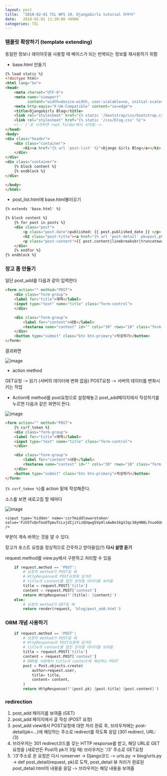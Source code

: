 ```yaml
---
layout: post
title:  "2018-02-01 TIL WPS 19. DjangoGirls tutorial 마무리"
date:   2018-02-01 11:30:00 +0900
categories: TIL
---
```


### 템플릿 확장하기 (template extending)

동일한 정보나 레이아웃을 사용할 때 베이스가 되는 반복되는 정보를 재사용하기 위함

- base.html 만들기

```html
{% load static %}
<!doctype html>
<html lang="ko">
<head>
    <meta charset="UTF-8">
    <meta name="viewport"
          content="width=device-width, user-scalable=no, initial-scale=1.0, maximum-scale=1.0, minimum-scale=1.0">
    <meta http-equiv="X-UA-Compatible" content="ie=edge">
    <title>DjangoGirls Blog</title>
    <link rel="stylesheet" href="{% static '/bootstrap/css/bootstrap.css' %}">
    <link rel="stylesheet" href="{% static '/css/blog.css' %}">
    <!--'/'로 시작하면 root folder에서 시작함-->
</head>
<body>
<div class="header">
    <div class="container">
        <h1><a href="{% url 'post-list' %}">Django Girls Blog</a></h1>
    </div>
</div>
<div class="container">
    {% block content %}
    {% endblock %}
</div>

</body>
</html>
```

- post_list.html에 base.html불러오기

```html
{% extends 'base.html' %}

{% block content %}
    {% for post in posts %}
    <div class="post">
        <p class="post-date">published: {{ post.published_date }} </p>
        <h2 class="post-title"><a href="{% url 'post-detail' pk=post.pk %}">{{ post.title }}</a></h2>
        <p class="post-content">{{ post.content|linebreaksbr|truncatewords:30 }}</p>
    </div>
    {% endfor %}
{% endblock %}
```

### 장고 폼 만들기

일단 post_add를 다음과 같이 입력한다

```html
<form action="" method="POST">
    <div class="form-group">
    <label for="title">제목</label>
    <input type="text" name="title" class="form-control">
    </div>

    <div class="form-group">
        <label for="content">내용</label>
        <textarea name="context" id="" cols="30" rows="10" class="form-control"></textarea>
    </div>
    <button type="submit" class="btn btn-primary">작성하기</button>
</form>
```
결과화면

![image](https://user-images.githubusercontent.com/33015649/35658542-42fcf382-0745-11e8-9848-6e3ce0f63529.png)

- action method 

GET요청 -> 읽기 (서버의 데이터에 변화 없음)
POST요청 -> 서버의 데이터를 변화시키는 작업

- Action에 method를 post요청으로 설정해놓고 post_add페이지에서 작성하기를 누르면 다음과 같은 화면이 뜬다.

![image](https://user-images.githubusercontent.com/33015649/35658820-813055c6-0746-11e8-85ad-2d70ae7d8b48.png)

```html
<form action="" method="POST">
	{% csrf_token %}
    <div class="form-group">
    <label for="title">제목</label>
    <input type="text" name="title" class="form-control">
    </div>

    <div class="form-group">
        <label for="content">내용</label>
        <textarea name="context" id="" cols="30" rows="10" class="form-control"></textarea>
    </div>
    <button type="submit" class="btn btn-primary">작성하기</button>
</form>
```

`{% csrf_token %}`를 action 밑에 작성해준다.

소스를 보면 새로고침 할 때마다 

![image](https://user-images.githubusercontent.com/33015649/35658788-4a634274-0746-11e8-8acb-65fb94af0905.png)

```
<input type='hidden' name='csrfmiddlewaretoken' value='FzU5TvQnTooOTpmuTcLxjdIjiYizQUqwg5Vp4lsAw0e16gVJqc38yHN8Lfnuo6UA' />
```

부분이 계속 바뀌는 것을 알 수 있다.

장고가 포스트 요청을 정상적으로 간주하고 받아들임(?) **다시 설명 듣기**

request.method를 view.py에서 구분하고 처리할 수 있음

```python
    if request.method == 'POST':
        # 요청의 method가 POST일 때
        # HttpResponse로 POST요청에 담겨온
        # title과 content를 합친 문자열 데이터를 보여줌
        title = request.POST['title']
        content = request.POST['context']
        return HttpResponse(f'{title}: {content}')
    else:
        # 요청의 method가 GET일 때
        return render(request, 'blog/post_add.html')
```

### ORM 개념 사용하기

```python
    if request.method == 'POST':
        # 요청의 method가 POST일 때
        # HttpResponse로 POST요청에 담겨온
        # title과 content를 합친 문자열 데이터를 보여줌
        title = request.POST['title']
        content = request.POST['context']
        # ORM을 사용해서 title과 content에 해당하는 POST
        post = Post.objects.create(
            author=request.user,
            title= title,
            content= content,
        )
        return HttpResponse(f'{post.pk} {post.title} {post.content}')
```

### redirection

1. post_add 페이지를 보여줌 (GET)
2. post_add 페이지에서 글 작성 (POST 요청)
3. post_add view에서 POST요청에 대한 처리 완료 후, 브라우저에는 post-detail(pk=...)에 해당하는 주소로 redirect를 하도록 응답 (301 redirect, URL: /3)
4. 브라우저는 301 redirect코드를 갖는 HTTP response를 받고, 해당 URL로 GET요청을 (새로만든 Post의 pk가 3일 때) 브라우저는 '/3' 주소로 GET요청
5. '/3'주소로 온 요청은 다시 runserver -> Django코드 -> urls.py -> blog/urls.py -> def post_detail(request, pk)로 도착, post_detail 뷰 처리가 완료된  post_detail.html의 내용을 응답 -> 브라우저는 해당 내용을 보여줌


